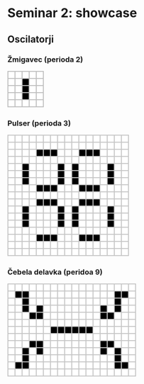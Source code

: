 # Seminar 2: showcase

## Oscilatorji

### Žmigavec (perioda 2)
![](figs/oscilator_zmigavec1.gif)

### Pulser (perioda 3)
![](figs/oscilator_pulser.gif)

### Čebela delavka (peridoa 9)
![](figs/oscilator_cebela.gif)